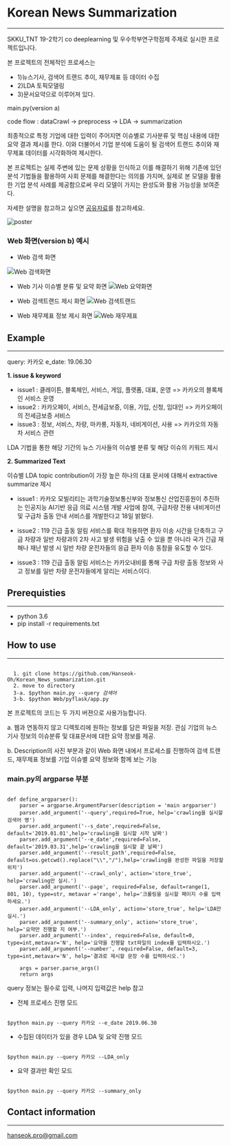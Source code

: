 # Korean News Summarization
********************
SKKU_TNT 19-2학기 co deeplearning 및 우수학부연구학점제 주제로 실시한 프로젝트입니다. 

본 프로젝트의 전체적인 프로세스는 
- 1)뉴스기사, 검색어 트랜드 추이, 재무제표 등 데이터 수집 
- 2)LDA 토픽모델링
- 3)문서요약으로 이루어져 있다. 

main.py(version a) 

code flow : dataCrawl -> preprocess -> LDA -> summarization 

최종적으로 특정 기업에 대한 입력이 주어지면 이슈별로 기사분류 및 핵심 내용에 대한 요약 결과 제시를 한다. 이와 더불어서 기업 분석에 도움이 될 검색어 트랜드 추이와 재무제표 데이터를 시각화하여 제시한다. 

본 프로젝트는 실제 주변에 있는 문제 상황을 인식하고 이를 해결하기 위해 기존에 있던 분석 기법들을 활용하여 사회 문제를 해결한다는 의의를 가지며, 실제로 본 모델을 활용한 기업 분석 사례를 제공함으로써 우리 모델이 가지는 완성도와 활용 가능성을 보여준다. 

자세한 설명을 참고하고 싶으면 [공유자료](https://drive.google.com/open?id=1vTMwbIc-MpyrU8Vljty-SOtlrC3j1jse)를 참고하세요. 

![poster](/img/poster.png)

### Web 화면(version b) 예시


- Web 검색 화면 

![Web 검색화면](/img/web1.png)

- Web 기사 이슈별 분류 및 요약 화면
![Web 요약화면](/img/web2.png)

- Web 검색트랜드 제시 화면
![Web 검색트랜드](/img/web3.png)

- Web 재무제표 정보 제시 화면
![Web 재무제표](/img/web4.png)

## Example
------------------
query: 카카오
e_date: 19.06.30

<b>1. issue & keyword</b>
- issue1 : 클레이튼, 블록체인, 서비스, 게임, 플랫폼, 대표, 운영 => 카카오의 블록체인 서비스 운영
- issue2 : 카카오페이, 서비스, 전세금보증, 이용, 가입, 신청, 임대인 => 카카오페이의 전세금보증 서비스
- issue3 : 정보, 서비스, 차량, 마카롱, 자동차, 네비게이션, 사용 => 카카오의 자동차 서비스 관련

LDA 기법을 통한 해당 기간의 뉴스 기사들의 이슈별 분류 및 해당 이슈의 키워드 제시

<b>2. Summarized Text</b>

이슈별 LDA topic contribution이 가장 높은 하나의 대표 문서에 대해서 extractive summarize 제시 

- issue1 : 카카오 모빌리티는 과학기술정보통신부와 정보통신 산업진흥원이 추진하는 인공지능 AI기반 응급 의료 시스템 개발 사업에 참여, 구급차량 전용 내비게이션 및 구급차 출동 안내 서비스를 개발한다고 18일 밝혔다.
- issue2 : 119 긴급 출동 알림 서비스를 확대 적용하면 환자 이송 시간을 단축하고 구급 차량과 일반 차량과의 2차 사고 발생 위험을 낮출 수 있을 뿐 아니라 국가 긴급 재해나 재난 발생 시 일반 차량 운전자들의 응급 환자 이송 동참을 유도할 수 있다.

- issue3 : 119 긴급 출동 알림 서비스는 카카오내비를 통해 구급 차량 출동 정보와 사고 정보를 일반 차량 운전자들에게 알리는 서비스이다.


## Prerequisties
---------------------
- python 3.6
- pip install -r requirements.txt


## How to use
-------------
<pre><code>
  1. git clone https://github.com/Hanseok-Oh/Korean_News_summarization.git
  2. move to directory
  3-a. $python main.py --query <i>검색어</i> 
  3-b. $python Web/pyflask/app.py 
</code></pre>

본 프로젝트의 코드는 두 가지 버젼으로 사용가능합니다. 

a. 웹과 연동하지 않고 디렉토리에 원하는 정보를 담은 파일을 저장. 관심 기업의 뉴스 기사 정보의 이슈분류 및 대표문서에 대한 요약 정보를 제공.

b. Description의 사진 부분과 같이 Web 화면 내에서 프로세스를 진행하여 검색 트랜드, 재무제표 정보를 기업 이슈별 요약 정보와 함께 보는 기능


### main.py의 argparse 부분

<pre><code>
def define_argparser():
    parser = argparse.ArgumentParser(description = 'main argparser')
    parser.add_argument('--query',required=True, help='crawling을 실시할 검색어 명')
    parser.add_argument('--s_date',required=False, default='2019.01.01',help='crawling을 실시할 시작 날짜')
    parser.add_argument('--e_date',required=False, default='2019.03.31',help='crawling을 실시할 끝 날짜')
    parser.add_argument('--result_path',required=False, default=os.getcwd().replace("\\","/"),help='crawling을 완성한 파일을 저장할 위치')
    parser.add_argument('--crawl_only', action='store_true', help='crawling만 실시.')
    parser.add_argument('--page', required=False, default=range(1, 801, 10), type=str, metavar ='range', help='크롤링을 실시할 페이지 수를 입력하세요.')
    parser.add_argument('--LDA_only', action='store_true', help='LDA만 실시.')
    parser.add_argument('--summary_only', action='store_true', help='요약만 진행할 지 여부.')
    parser.add_argument('--index', required=False, default=0, type=int,metavar='N', help='요약을 진행할 txt파일의 index를 입력하시오.')
    parser.add_argument('--number', required=False, default=3, type=int,metavar='N', help='결과로 제시할 문장 수를 입력하시오.')

    args = parser.parse_args()
    return args
</pre></code>


query 정보는 필수로 입력, 나머지 입력값은 help 참고
- 전체 프로세스 진행 모드
<pre><code>
$python main.py --query 카카오 --e_date 2019.06.30
</pre></code>
- 수집된 데이터가 있을 경우 LDA 및 요약 진행 모드
<pre><code>
$python main.py --query 카카오 --LDA_only
</pre></code>
- 요약 결과만 확인 모드
<pre><code>
$python main.py --query 카카오 --summary_only
</pre></code>


## Contact information
---------------------
hanseok.pro@gmail.com

